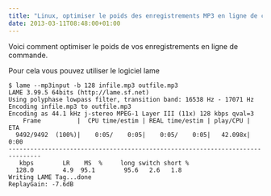 ```yaml
---
title: "Linux, optimiser le poids des enregistrements MP3 en ligne de commande"
date: 2013-03-11T08:48:00+01:00
---
```

Voici comment optimiser le poids de vos enregistrements en ligne de commande.

Pour cela vous pouvez utiliser le logiciel lame


```
$ lame --mp3input -b 128 infile.mp3 outfile.mp3
LAME 3.99.5 64bits (http://lame.sf.net)
Using polyphase lowpass filter, transition band: 16538 Hz - 17071 Hz
Encoding infile.mp3 to outfile.mp3
Encoding as 44.1 kHz j-stereo MPEG-1 Layer III (11x) 128 kbps qval=3
    Frame          |  CPU time/estim | REAL time/estim | play/CPU |    ETA 
  9492/9492  (100%)|    0:05/    0:05|    0:05/    0:05|   42.098x|    0:00 
-------------------------------------------------------------------------------
   kbps        LR    MS  %     long switch short %
  128.0        4.9  95.1        95.6   2.6   1.8
Writing LAME Tag...done
ReplayGain: -7.6dB
```

<div style="height: 0; overflow: hidden;">lame 128 encodage mp3 poids réduire réduction</div>
